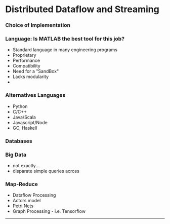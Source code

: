# Distributed Dataflow and Streaming


### Choice of Implementation

### Language: Is MATLAB the best tool for this job?
- Standard language in many engineering programs
- Proprietary
- Performance
- Compatibility
- Need for a "SandBox"
- Lacks modularity
- 

### Alternatives Languages
- Python
- C/C++
- Java/Scala
- Javascript/Node
- GO, Haskell


### Databases


### Big Data 
- not exactly\... 
- disparate simple queries across

### Map-Reduce 
- Dataflow Processing 
- Actors model
- Petri Nets 
- Graph Processing 
      - i.e. Tensorflow

      
***

